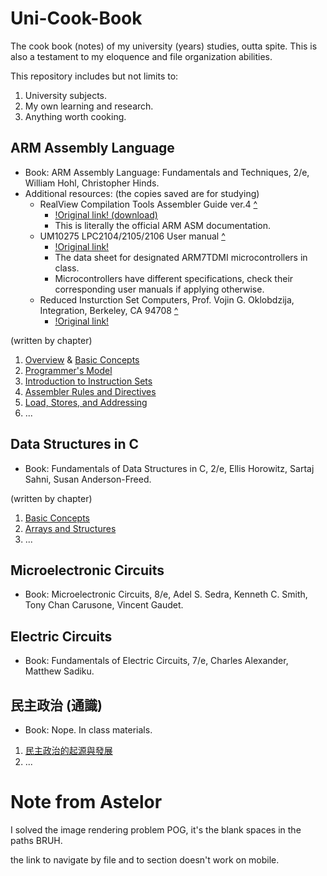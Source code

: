 # Uni-Cook-Book
The cook book (notes) of my university (years) studies, outta spite.
This is also a testament to my eloquence and file organization abilities.

This repository includes but not limits to:
1. University subjects.
2. My own learning and research.
3. Anything worth cooking.

## ARM Assembly Language
- Book: ARM Assembly Language: Fundamentals and Techniques, 2/e, William Hohl, Christopher Hinds.
- Additional resources: (the copies saved are for studying)
  - RealView Compilation Tools Assembler Guide ver.4 [^](ARM-ASM/resources/DUI0204J_rvct_assembler_guide.pdf)
    - [!Original link! (download)](https://documentation-service.arm.com/static/5e9739fdc160f81d636ac1a2?token=)
    - This is literally the official ARM ASM documentation.
  - UM10275 LPC2104/2105/2106 User manual [^](/ARM-ASM/resources/LPC2104_2105_2106.pdf)
    - [!Original link!](https://www.nxp.com/docs/en/user-guide/UM10275.pdf)
    - The data sheet for designated ARM7TDMI microcontrollers in class.
    - Microcontrollers have different specifications, check their corresponding user manuals if applying otherwise.
  - Reduced Insturction Set Computers, Prof. Vojin G. Oklobdzija, Integration, Berkeley, CA 94708 [^](ARM-ASM/resources/RISC-Chaptr.PDF)
    - [!Original link!](https://www.ece.ucdavis.edu/~vojin/CLASSES/EEC180B/Fall99/Writings/RISC-Chaptr.PDF)

(written by chapter)
1. [Overview](/ARM-ASM/01-Overview.md) & [Basic Concepts](/ARM-ASM/01.2-Basics.md)
2. [Programmer's Model](/ARM-ASM/02-Programmer's-Model.md)
3. [Introduction to Instruction Sets](/ARM-ASM/03-Intro-to-Instruction-Sets.md)
4. [Assembler Rules and Directives](/ARM-ASM/04-Assembler-Rules-and-Directives.md)
5. [Load, Stores, and Addressing](/ARM-ASM/05-Loads-Stores-Addressing.md)
6. ...

## Data Structures in C
- Book: Fundamentals of Data Structures in C, 2/e, Ellis Horowitz, Sartaj Sahni, Susan Anderson-Freed.

(written by chapter)
1. [Basic Concepts](/Data-Structure-in-C/01-Basic-Concepts.md)
2. [Arrays and Structures](/Data-Structure-in-C/02-Arrays-and-Structures.md)
3. ...

## Microelectronic Circuits
- Book: Microelectronic Circuits, 8/e, Adel S. Sedra, Kenneth C. Smith, Tony Chan Carusone, Vincent Gaudet.

## Electric Circuits
- Book: Fundamentals of Electric Circuits, 7/e, Charles Alexander, Matthew Sadiku.

## 民主政治 (通識)
- Book: Nope. In class materials.

1. [民主政治的起源與發展](/民主政治/01-Origins-and-Evolvement.md)
2. ...

# Note from Astelor
I solved the image rendering problem POG, it's the blank spaces in the paths BRUH.

the link to navigate by file and to section doesn't work on mobile.

